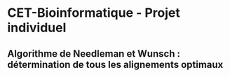 # CET-Bioinformatique - Projet individuel

  
<p align="justify">
  
  ## Algorithme de Needleman et Wunsch : détermination de tous les alignements optimaux
  
</p>

